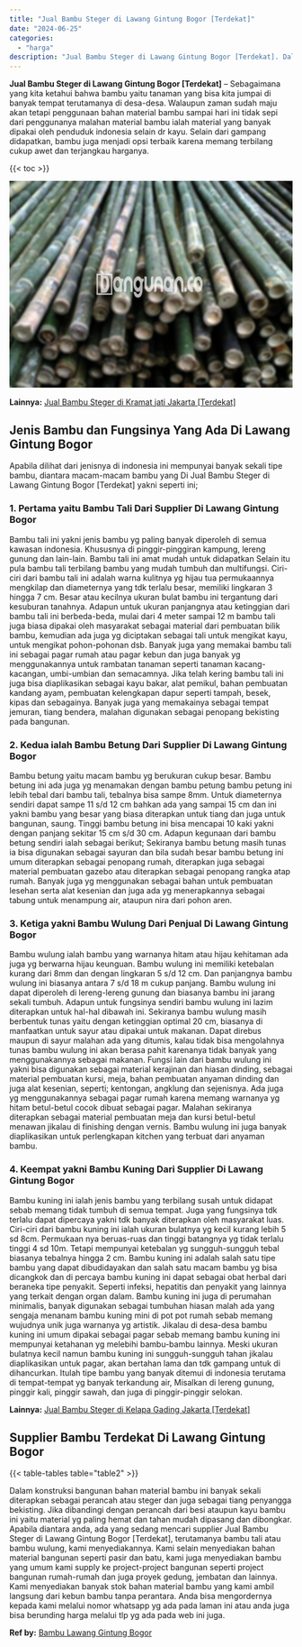 ```yaml
---
title: "Jual Bambu Steger di Lawang Gintung Bogor [Terdekat]"
date: "2024-06-25"
categories: 
  - "harga"
description: "Jual Bambu Steger di Lawang Gintung Bogor [Terdekat]. Dalam konstruksi bangunan bahan material bambu ini banyak sekali diterapkan sebagai perancah atau stege..."
---
```


**Jual Bambu Steger di Lawang Gintung Bogor \[Terdekat\]** – Sebagaimana yang kita ketahui bahwa bambu yaitu tanaman yang bisa kita jumpai di banyak tempat terutamanya di desa-desa. Walaupun zaman sudah maju akan tetapi penggunaan bahan material bambu sampai hari ini tidak sepi dari penggunanya malahan material bambu ialah material yang banyak dipakai oleh penduduk indonesia selain dr kayu. Selain dari gampang didapatkan, bambu juga menjadi opsi terbaik karena memang terbilang cukup awet dan terjangkau harganya.

{{< toc >}}

![Jual Bambu Steger di Lawang Gintung Bogor [Terdekat]](/images/jual-bambu-tali-01.png)

**Lainnya:** [Jual Bambu Steger di Kramat jati Jakarta \[Terdekat\]](https://bambu.bangunan.co/jual-bambu-steger-di-kramat-jati-jakarta-terdekat/)

## Jenis Bambu dan Fungsinya Yang Ada Di Lawang Gintung Bogor

Apabila dilihat dari jenisnya di indonesia ini mempunyai banyak sekali tipe bambu, diantara macam-macam bambu yang Di Jual Bambu Steger di Lawang Gintung Bogor \[Terdekat\] yakni seperti ini;

### 1\. Pertama yaitu Bambu Tali Dari Supplier Di Lawang Gintung Bogor

Bambu tali ini yakni jenis bambu yg paling banyak diperoleh di semua kawasan indonesia. Khususnya di pinggir-pinggiran kampung, lereng gunung dan lain-lain. Bambu tali ini amat mudah untuk didapatkan Selain itu pula bambu tali terbilang bambu yang mudah tumbuh dan multifungsi. Ciri-ciri dari bambu tali ini adalah warna kulitnya yg hijau tua permukaannya mengkilap dan diameternya yang tdk terlalu besar, memiliki lingkaran 3 hingga 7 cm. Besar atau kecilnya ukuran bulat bambu ini tergantung dari kesuburan tanahnya. Adapun untuk ukuran panjangnya atau ketinggian dari bambu tali ini berbeda-beda, mulai dari 4 meter sampai 12 m bambu tali juga biasa dipakai oleh masyarakat sebagai material dari pembuatan bilik bambu, kemudian ada juga yg diciptakan sebagai tali untuk mengikat kayu, untuk mengikat pohon-pohonan dsb. Banyak juga yang memakai bambu tali ini sebagai pagar rumah atau pagar kebun dan juga banyak yg menggunakannya untuk rambatan tanaman seperti tanaman kacang-kacangan, umbi-umbian dan semacamnya. Jika telah kering bambu tali ini juga bisa diaplikasikan sebagai kayu bakar, alat pemikul, bahan pembuatan kandang ayam, pembuatan kelengkapan dapur seperti tampah, besek, kipas dan sebagainya. Banyak juga yang memakainya sebagai tempat jemuran, tiang bendera, malahan digunakan sebagai penopang bekisting pada bangunan.

### 2\. Kedua ialah Bambu Betung Dari Supplier Di Lawang Gintung Bogor

Bambu betung yaitu macam bambu yg berukuran cukup besar. Bambu betung ini ada juga yg menamakan dengan bambu petung bambu petung ini lebih tebal dari bambu tali, tebalnya bisa sampe 8mm. Untuk diameternya sendiri dapat sampe 11 s/d 12 cm bahkan ada yang sampai 15 cm dan ini yakni bambu yang besar yang biasa diterapkan untuk tiang dan juga untuk bangunan, saung. Tinggi bambu betung ini bisa mencapai 10 kaki yakni dengan panjang sekitar 15 cm s/d 30 cm. Adapun kegunaan dari bambu betung sendiri ialah sebagai berikut; Sekiranya bambu betung masih tunas ia bisa digunakan sebagai sayuran dan bila sudah besar bambu betung ini umum diterapkan sebagai penopang rumah, diterapkan juga sebagai material pembuatan gazebo atau diterapkan sebagai penopang rangka atap rumah. Banyak juga yg menggunakan sebagai bahan untuk pembuatan lesehan serta alat kesenian dan juga ada yg menerapkannya sebagai tabung untuk menampung air, ataupun nira dari pohon aren.

### 3\. Ketiga yakni Bambu Wulung Dari Penjual Di Lawang Gintung Bogor

Bambu wulung ialah bambu yang warnanya hitam atau hijau kehitaman ada juga yg berwarna hijau keunguan. Bambu wulung ini memiliki ketebalan kurang dari 8mm dan dengan lingkaran 5 s/d 12 cm. Dan panjangnya bambu wulung ini biasanya antara 7 s/d 18 m cukup panjang. Bambu wulung ini dapat diperoleh di lereng-lereng gunung dan biasanya bambu ini jarang sekali tumbuh. Adapun untuk fungsinya sendiri bambu wulung ini lazim diterapkan untuk hal-hal dibawah ini. Sekiranya bambu wulung masih berbentuk tunas yaitu dengan ketinggian optimal 20 cm, biasanya di manfaatkan untuk sayur atau dipakai untuk makanan. Dapat direbus maupun di sayur malahan ada yang ditumis, kalau tidak bisa mengolahnya tunas bambu wulung ini akan berasa pahit karenanya tidak banyak yang menggunakannya sebagai makanan. Fungsi lain dari bambu wulung ini yakni bisa digunakan sebagai material kerajinan dan hiasan dinding, sebagai material pembuatan kursi, meja, bahan pembuatan anyaman dinding dan juga alat kesenian, seperti; kentongan, angklung dan sejenisnya. Ada juga yg menggunakannya sebagai pagar rumah karena memang warnanya yg hitam betul-betul cocok dibuat sebagai pagar. Malahan sekiranya diterapkan sebagai material pembuatan meja dan kursi betul-betul menawan jikalau di finishing dengan vernis. Bambu wulung ini juga banyak diaplikasikan untuk perlengkapan kitchen yang terbuat dari anyaman bambu.

### 4\. Keempat yakni Bambu Kuning Dari Supplier Di Lawang Gintung Bogor

Bambu kuning ini ialah jenis bambu yang terbilang susah untuk didapat sebab memang tidak tumbuh di semua tempat. Juga yang fungsinya tdk terlalu dapat dipercaya yakni tdk banyak diterapkan oleh masyarakat luas. Ciri-ciri dari bambu kuning ini ialah ukuran bulatnya yg kecil kurang lebih 5 sd 8cm. Permukaan nya beruas-ruas dan tinggi batangnya yg tidak terlalu tinggi 4 sd 10m. Tetapi mempunyai ketebalan yg sungguh-sungguh tebal biasanya tebalnya hingga 2 cm. Bambu kuning ini adalah salah satu tipe bambu yang dapat dibudidayakan dan salah satu macam bambu yg bisa dicangkok dan di percaya bambu kuning ini dapat sebagai obat herbal dari beraneka tipe penyakit. Seperti infeksi, hepatitis dan penyakit yang lainnya yang terkait dengan organ dalam. Bambu kuning ini juga di perumahan minimalis, banyak digunakan sebagai tumbuhan hiasan malah ada yang sengaja menanam bambu kuning mini di pot pot rumah sebab memang wujudnya unik juga warnanya yg artistik. Jikalau di desa-desa bambu kuning ini umum dipakai sebagai pagar sebab memang bambu kuning ini mempunyai ketahanan yg melebihi bambu-bambu lainnya. Meski ukuran bulatnya kecil namun bambu kuning ini sungguh-sungguh tahan jikalau diaplikasikan untuk pagar, akan bertahan lama dan tdk gampang untuk di dihancurkan. Itulah tipe bambu yang banyak ditemui di indonesia terutama di tempat-tempat yg banyak terkandung air, Misalkan di lereng gunung, pinggir kali, pinggir sawah, dan juga di pinggir-pinggir selokan.

**Lainnya:** [Jual Bambu Steger di Kelapa Gading Jakarta \[Terdekat\]](https://bambu.bangunan.co/jual-bambu-steger-di-kelapa-gading-jakarta-terdekat/)

## Supplier Bambu Terdekat Di Lawang Gintung Bogor

{{< table-tables table="table2" >}}

Dalam konstruksi bangunan bahan material bambu ini banyak sekali diterapkan sebagai perancah atau steger dan juga sebagai tiang penyangga bekisting. Jika dibandingi dengan perancah dari besi ataupun kayu bambu ini yaitu material yg paling hemat dan tahan mudah dipasang dan dibongkar. Apabila diantara anda, ada yang sedang mencari supplier Jual Bambu Steger di Lawang Gintung Bogor \[Terdekat\], terutamanya bambu tali atau bambu wulung, kami menyediakannya. Kami selain menyediakan bahan material bangunan seperti pasir dan batu, kami juga menyediakan bambu yang umum kami supply ke project-project bangunan seperti project bangunan rumah-rumah dan juga proyek gedung, jembatan dan lainnya. Kami menyediakan banyak stok bahan material bambu yang kami ambil langsung dari kebun bambu tanpa perantara. Anda bisa mengordernya kepada kami melalui nomor whatsapp yg ada pada laman ini atau anda juga bisa berunding harga melalui tlp yg ada pada web ini juga.

**Ref by:** [Bambu Lawang Gintung Bogor](https://id.wikipedia.org/wiki/Bambu)
